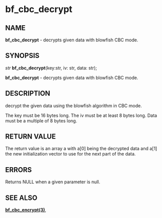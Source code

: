 # bf_cbc_decrypt

## NAME

**bf_cbc_decrypt** - decrypts given data with blowfish CBC mode.

## SYNOPSIS

*str* **bf_cbc_decrypt**(key:str, iv: str, data: str);

**bf_cbc_decrypt** - decrypts given data with blowfish CBC mode.

## DESCRIPTION
decrypt the given data using the blowfish algorithm in CBC mode.

The key must be 16 bytes long. 
The iv must be at least 8 bytes long. 
Data must be a multiple of 8 bytes long.

## RETURN VALUE

The return value is an array a with a[0] being the decrypted data and a[1] the new initialization vector to use for the next part of the data.
## ERRORS

Returns NULL when a given parameter is null.

## SEE ALSO

**[bf_cbc_encrypt(3)](bf_cbc_encrypt.md)**,
